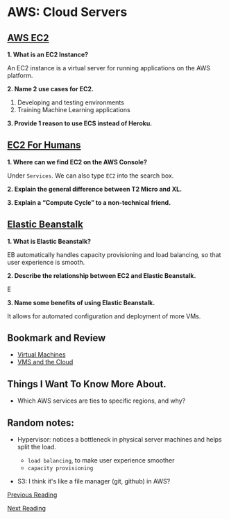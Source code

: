 # AWS: Cloud Servers

## [AWS EC2](https://aws.amazon.com/ec2/)

**1. What is an EC2 Instance?**

An EC2 instance is a virtual server for running applications on the AWS platform.

**2. Name 2 use cases for EC2.**

1. Developing and testing environments
2. Training Machine Learning applications

**3. Provide 1 reason to use ECS instead of Heroku.**


## [EC2 For Humans](https://www.youtube.com/watch?v%3DlZMkgOMYYIg)

**1. Where can we find EC2 on the AWS Console?**

Under `Services`. We can also type `EC2` into the search box.

**2. Explain the general difference between T2 Micro and XL.**


**3. Explain a “Compute Cycle” to a non-technical friend.**


## [Elastic Beanstalk](https://www.youtube.com/watch?v%3DSrwxAScdyT0)

**1. What is Elastic Beanstalk?**

EB automatically handles capacity provisioning and load balancing, so that user experience is smooth.

**2. Describe the relationship between EC2 and Elastic Beanstalk.**

E

**3. Name some benefits of using Elastic Beanstalk.**

It allows for automated configuration and deployment of more VMs.

## Bookmark and Review

- [Virtual Machines](https://www.youtube.com/watch?v%3DyIVXjl4SwVo)
- [VMS and the Cloud](https://www.youtube.com/watch?v%3Dl0DfHUWMjsU)

## Things I Want To Know More About.

- Which AWS services are ties to specific regions, and why?

## Random notes:

- Hypervisor: notices a bottleneck in physical server machines and helps split the load.
  - `load balancing`, to make user experience smoother
  - `capacity provisioning`

- S3: I think it's like a file manager (git, github) in AWS?

[Previous Reading](./class-15.md)

[Next Reading](./class-17.md)
